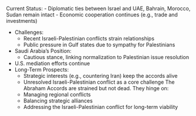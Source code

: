 Current Status:
	- Diplomatic ties between Israel and UAE, Bahrain, Morocco, Sudan remain intact
	- Economic cooperation continues (e.g., trade and investments)
- Challenges:
	- Recent Israeli-Palestinian conflicts strain relationships
	- Public pressure in Gulf states due to sympathy for Palestinians
- Saudi Arabia’s Position:
	- Cautious stance, linking normalization to Palestinian issue resolution
- U.S. mediation efforts continue
- Long-Term Prospects:
	- Strategic interests (e.g., countering Iran) keep the accords alive
	- Unresolved Israeli-Palestinian conflict as a core challenge
The Abraham Accords are strained but not dead. They hinge on:
	- Managing regional conflicts
	- Balancing strategic alliances
	- Addressing the Israeli-Palestinian conflict for long-term viability